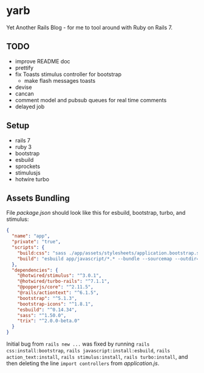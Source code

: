 # yarb
Yet Another Rails Blog - for me to tool around with Ruby on Rails 7.

## TODO
 - improve README doc
 - prettify
 - fix Toasts stimulus controller for bootstrap
   + make flash messages toasts
 - devise
 - cancan
 - comment model and pubsub queues for real time comments
 - delayed job

## Setup
 - rails 7
 - ruby 3
 - bootstrap
 - esbuild
 - sprockets
 - stimulusjs
 - hotwire turbo

## Assets Bundling
File _package.json_ should look like this for esbuild, bootstrap, turbo, and stimulus:
```json
{
  "name": "app",
  "private": "true",
  "scripts": {
    "build:css": "sass ./app/assets/stylesheets/application.bootstrap.scss ./app/assets/builds/application.css --no-source-map --load-path=node_modules",
    "build": "esbuild app/javascript/*.* --bundle --sourcemap --outdir=app/assets/builds"
  },
  "dependencies": {
    "@hotwired/stimulus": "^3.0.1",
    "@hotwired/turbo-rails": "^7.1.1",
    "@popperjs/core": "^2.11.5",
    "@rails/actiontext": "^6.1.5",
    "bootstrap": "^5.1.3",
    "bootstrap-icons": "^1.8.1",
    "esbuild": "^0.14.34",
    "sass": "^1.50.0",
    "trix": "^2.0.0-beta.0"
  }
}
```
Initial bug from `rails new ...` was fixed by running `rails css:install:bootstrap`, `rails javascript:install:esbuild`, `rails action_text:install`, `rails stimulus:install`, `rails turbo:install`, and then deleting the line `import controllers` from _application.js_.
